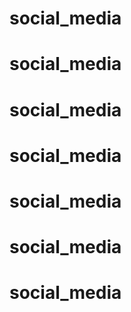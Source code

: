 # social_media
# social_media
# social_media
# social_media
# social_media
# social_media
# social_media
